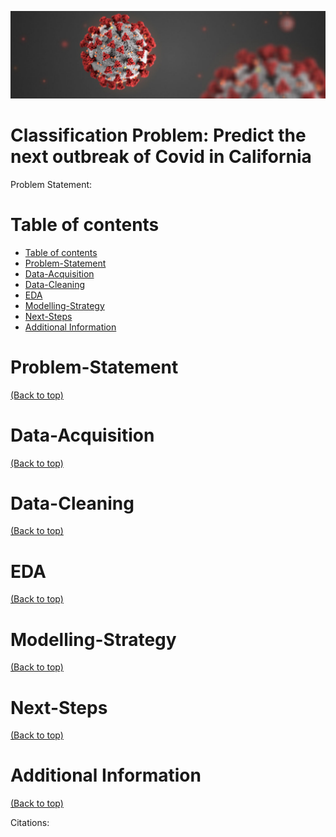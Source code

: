![](./images/covid.jpg)

# Classification Problem: Predict the next outbreak of Covid in California

Problem Statement:



# Table of contents

- [Table of contents](#table-of-contents)
- [Problem-Statement](#problem-statement)
- [Data-Acquisition](#data-acquisition)
- [Data-Cleaning](#data-cleaning)
- [EDA](#eda)
- [Modelling-Strategy](#modelling-strategy)
- [Next-Steps](#next-steps)
- [Additional Information](#additional-information)

# Problem-Statement
[(Back to top)](#table-of-contents)



# Data-Acquisition
[(Back to top)](#table-of-contents)



# Data-Cleaning
[(Back to top)](#table-of-contents)


# EDA
[(Back to top)](#table-of-contents)




# Modelling-Strategy
[(Back to top)](#table-of-contents)



# Next-Steps
[(Back to top)](#table-of-contents)




# Additional Information
[(Back to top)](#table-of-contents)

Citations:

  